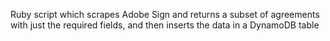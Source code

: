 Ruby script which scrapes Adobe Sign and returns a subset of agreements with just the required fields, and then inserts the data in a DynamoDB table
